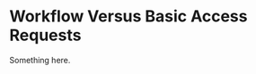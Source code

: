 [title]: # (Workflow Versus Basic Access Requests)
[tags]: # (XXX)
[priority]: # (5438)
# Workflow Versus Basic Access Requests
Something here.
